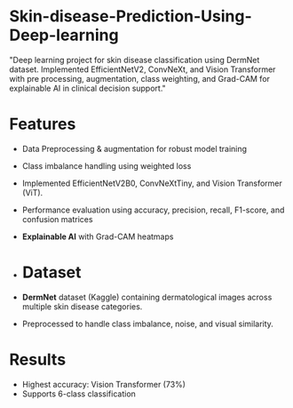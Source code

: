# Skin-disease-Prediction-Using-Deep-learning
"Deep learning project for skin disease classification using DermNet dataset. Implemented EfficientNetV2, ConvNeXt, and Vision Transformer with pre processing, augmentation, class weighting, and Grad-CAM for explainable AI in clinical decision support."

# Features
- Data Preprocessing & augmentation for robust model training  
- Class imbalance handling using weighted loss
- Implemented EfficientNetV2B0, ConvNeXtTiny, and Vision Transformer (ViT).
- Performance evaluation using accuracy, precision, recall, F1-score, and confusion matrices  
- **Explainable AI** with Grad-CAM heatmaps
  
- # Dataset
- **DermNet** dataset (Kaggle) containing dermatological images across multiple skin disease categories.  
- Preprocessed to handle class imbalance, noise, and visual similarity.
  
# Results
- Highest accuracy: Vision Transformer (73%)
- Supports 6-class classification
  
